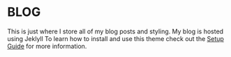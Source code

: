 # BLOG

This is just where I store all of my blog posts and styling.  My blog is hosted using Jeklyll
To learn how to install and use this theme check out the [Setup Guide](http://mmistakes.github.io/minimal-mistakes/theme-setup/) for more information.
